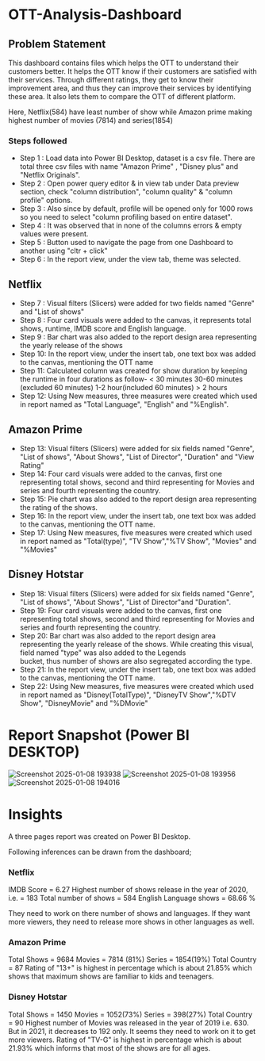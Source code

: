 # OTT-Analysis-Dashboard

## Problem Statement

This dashboard contains files which helps the OTT to understand their customers better. It helps the OTT know if their customers are satisfied with their services. Through different ratings, they get to know their improvement area, and thus they can improve their services by identifying these area. It also lets them to compare the OTT of different platform.

Here, Netflix(584) have least number of show while Amazon prime making highest number of movies (7814) and series(1854)

### Steps followed 

- Step 1 : Load data into Power BI Desktop, dataset is a csv file. There are total three csv files with name "Amazon Prime" , "Disney plus" and "Netflix Originals". 
- Step 2 : Open power query editor & in view tab under Data preview section, check "column distribution", "column quality" & "column profile" options.
- Step 3 : Also since by default, profile will be opened only for 1000 rows so you need to select "column profiling based on entire dataset".
- Step 4 : It was observed that in none of the columns errors & empty values were present.
- Step 5 : Button used to navigate the page from one Dashboard to another using "cltr + click" 
- Step 6 : In the report view, under the view tab, theme was selected. 

## Netflix

- Step 7 : Visual filters (Slicers) were added for two fields named "Genre" and "List of shows"
- Step 8 : Four card visuals were added to the canvas, it represents total shows, runtime, IMDB score and English language. 
- Step 9 : Bar chart was also added to the report design area representing the yearly release of the shows
- Step 10: In the report view, under the insert tab, one text box was added to the canvas, mentioning the OTT name
- Step 11: Calculated column was created for show duration by keeping the runtime in four durations as follow- 
           < 30 minutes 
             30-60 minutes (excluded 60 minutes)
             1-2 hour(included 60 minutes)
           > 2 hours 
- Step 12: Using New measures, three measures were created which used in report named as "Total Language", "English" and "%English".


## Amazon Prime

- Step 13: Visual filters (Slicers) were added for six fields named "Genre", "List of shows", "About Shows", "List of Director", "Duration" and "View Rating" 
- Step 14: Four card visuals were added to the canvas, first one representing total shows, second and third representing for Movies and series and fourth representing the country.
- Step 15: Pie chart was also added to the report design area representing the rating of the shows.
- Step 16: In the report view, under the insert tab, one text box was added to the canvas, mentioning the OTT name.
- Step 17: Using New measures, five measures were created which used in report named as "Total(type)", "TV Show","%TV Show", "Movies" and "%Movies"


## Disney Hotstar

- Step 18: Visual filters (Slicers) were added for six fields named "Genre", "List of shows", "About Shows", "List of Director"and "Duration". 
- Step 19: Four card visuals were added to the canvas, first one representing total shows, second and third representing for Movies and series and fourth representing the country.
- Step 20: Bar chart was also added to the report design area representing the yearly release of the shows. While creating this visual, field named "type" was also added to the Legends                   
           bucket, thus number of shows are also segregated according the type.
- Step 21: In the report view, under the insert tab, one text box was added to the canvas, mentioning the OTT name.
- Step 22: Using New measures, five measures were created which used in report named as "Disney(TotalType)", "DisneyTV Show","%DTV Show", "DisneyMovie" and "%DMovie"


# Report Snapshot (Power BI DESKTOP)

 ![Screenshot 2025-01-08 193938](https://github.com/user-attachments/assets/91720774-40b7-4888-884b-a66473084caf)
 ![Screenshot 2025-01-08 193956](https://github.com/user-attachments/assets/78fa231d-7b15-4db2-a69c-947f5c8f2dde)
![Screenshot 2025-01-08 194016](https://github.com/user-attachments/assets/3c905ad7-39c8-4e87-87a9-78d29c4e8a3e)

# Insights


A three pages report was created on Power BI Desktop.


Following inferences can be drawn from the dashboard;

### Netflix
 
IMDB Score = 6.27
Highest number of shows release in the year of 2020, i.e. = 183
Total number of shows = 584
English Language shows = 68.66 %

They need to work on there number of shows and languages. If they want more viewers, they need to release more shows in other languages as well. 


### Amazon Prime 

Total Shows = 9684
Movies = 7814 (81%)
Series = 1854(19%)
Total Country = 87
Rating of "13+" is highest in percentage which is about 21.85% which shows that maximum shows are familiar to kids and teenagers. 


### Disney Hotstar

Total Shows = 1450
Movies = 1052(73%)
Series = 398(27%)
Total Country = 90
Highest number of Movies was released in the year of 2019 i.e. 630. But in 2021, it decreases to 192 only. It seems they need to work on it to get more viewers.
Rating of "TV-G" is highest in percentage which is about 21.93% which informs that most of the shows are for all ages.  
